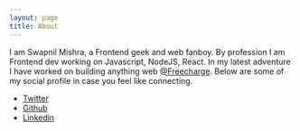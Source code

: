 ```yaml
---
layout: page
title: About
---
```




I am Swapnil Mishra, a Frontend geek and web fanboy. By profession I am Frontend dev working on Javascript, NodeJS, React. In my latest adventure I have worked on building anything web [@Freecharge](https://freecharge.in). Below are some of my social profile in case you feel like connecting.

* [Twitter](https://twitter.com/swapnil_mishra)
* [Github](https://github.com/swapnilmishra)
* [Linkedin](https://in.linkedin.com/in/swapnilmishra)

